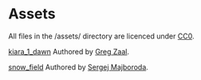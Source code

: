 # Assets
All files in the /assets/ directory are licenced under [CC0](https://creativecommons.org/publicdomain/zero/1.0).

[kiara_1_dawn](https://polyhaven.com/a/kiara_1_dawn) Authored by [Greg Zaal](https://gregzaal.com/).

[snow_field](https://polyhaven.com/a/snow_field) Authored by [Sergej Majboroda](https://hdrmarket.com/).